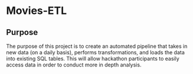 # Movies-ETL

## Purpose
The purpose of this project is to create an automated pipeline that takes in new data (on a daily basis), performs transformations, and loads the data into existing SQL tables. This will allow hackathon participants to easily access data in order to conduct more in depth analysis.
